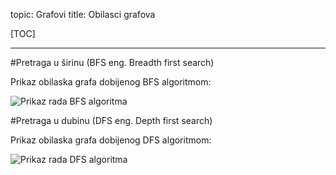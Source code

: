 topic: Grafovi
title: Obilasci grafova

[TOC]

---

#Pretraga u širinu (BFS eng. Breadth first search)

Prikaz obilaska grafa dobijenog BFS algoritmom:  
  
![Prikaz rada BFS algoritma](/static/grafovi/Breadth-first-tree.svg)

#Pretraga u dubinu (DFS eng. Depth first search)

Prikaz obilaska grafa dobijenog DFS algoritmom:  

![Prikaz rada DFS algoritma](/static/grafovi/Depth-first-tree.svg)